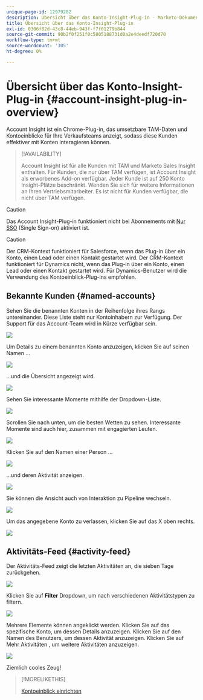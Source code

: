 ```yaml
---
unique-page-id: 12979282
description: Übersicht über das Konto-Insight-Plug-in - Marketo-Dokumente - Produktdokumentation
title: Übersicht über das Konto-Insight-Plug-in
exl-id: 0306f82d-43c8-44eb-943f-f7f01279b844
source-git-commit: 90b2f0f251f0c5805188731d0a2e4deedf720d70
workflow-type: tm+mt
source-wordcount: '305'
ht-degree: 0%

---
```


# Übersicht über das Konto-Insight-Plug-in {#account-insight-plug-in-overview}

Account Insight ist ein Chrome-Plug-in, das umsetzbare TAM-Daten und Kontoeinblicke für Ihre Verkaufsteams anzeigt, sodass diese Kunden effektiver mit Konten interagieren können.

>[!AVAILABILITY]
>
>Account Insight ist für alle Kunden mit TAM und Marketo Sales Insight enthalten. Für Kunden, die nur über TAM verfügen, ist Account Insight als erworbenes Add-on verfügbar. Jeder Kunde ist auf 250 Konto Insight-Plätze beschränkt. Wenden Sie sich für weitere Informationen an Ihren Vertriebsmitarbeiter. Es ist nicht für Kunden verfügbar, die nicht über TAM verfügen.

>[!CAUTION]
>
>Das Account Insight-Plug-in funktioniert nicht bei Abonnements mit [Nur SSO](/help/marketo/product-docs/administration/additional-integrations/restrict-user-login-to-sso-only.md) (Single Sign-on) aktiviert ist.

>[!CAUTION]
>
>Der CRM-Kontext funktioniert für Salesforce, wenn das Plug-in über ein Konto, einen Lead oder einen Kontakt gestartet wird. Der CRM-Kontext funktioniert für Dynamics nicht, wenn das Plug-in über ein Konto, einen Lead oder einen Kontakt gestartet wird. Für Dynamics-Benutzer wird die Verwendung des Kontoeinblick-Plug-ins empfohlen.

## Bekannte Kunden {#named-accounts}

Sehen Sie die benannten Konten in der Reihenfolge ihres Rangs untereinander. Diese Liste steht nur Kontoinhabern zur Verfügung. Der Support für das Account-Team wird in Kürze verfügbar sein.

![](assets/na1.png)

Um Details zu einem benannten Konto anzuzeigen, klicken Sie auf seinen Namen ...

![](assets/na3.png)

...und die Übersicht angezeigt wird.

![](assets/na4.png)

Sehen Sie interessante Momente mithilfe der Dropdown-Liste.

![](assets/na5.png)

Scrollen Sie nach unten, um die besten Wetten zu sehen. Interessante Momente sind auch hier, zusammen mit engagierten Leuten.

![](assets/na6.png)

Klicken Sie auf den Namen einer Person ...

![](assets/na7.png)

...und deren Aktivität anzeigen.

![](assets/na8.png)

Sie können die Ansicht auch von Interaktion zu Pipeline wechseln.

![](assets/na9.png)

Um das angegebene Konto zu verlassen, klicken Sie auf das X oben rechts.

![](assets/na10.png)

## Aktivitäts-Feed {#activity-feed}

Der Aktivitäts-Feed zeigt die letzten Aktivitäten an, die sieben Tage zurückgehen.

![](assets/af1.png)

Klicken Sie auf **Filter** Dropdown, um nach verschiedenen Aktivitätstypen zu filtern.

![](assets/af2.png)

Mehrere Elemente können angeklickt werden. Klicken Sie auf das spezifische Konto, um dessen Details anzuzeigen. Klicken Sie auf den Namen des Benutzers, um dessen Aktivität anzuzeigen. Klicken Sie auf Mehr Aktivitäten , um weitere Aktivitäten anzuzeigen.

![](assets/af3.png)

Ziemlich cooles Zeug!

>[!MORELIKETHIS]
>
>[Kontoeinblick einrichten](/help/marketo/product-docs/target-account-management/setup-tam/set-up-account-insight.md)
